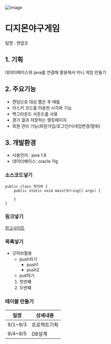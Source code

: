 ![image](https://user-images.githubusercontent.com/108584477/189010308-089630f7-abcd-4f69-8081-c5186affb272.png)


# 디지몬야구게임
팀명 : 맨앞조
## 1. 기획
데이터베이스와 java를 연결해 활용해서 미니 게임 만들기
## 2. 주요기능
 * 랜덤으로 대상 뽑은 후 배틀
 * 아스키 코드를 이용한 시각화 기능
 * 백그라운드 사운드를 사용
 * 경기 결과 저장하는 랭킹페이지
 * 회원 관리 기능(회원가입/로그인/닉네임변경/탈퇴)
## 3. 개발환경
* 사용언어 : java 1.8
* 데이터베이스: oracle 11g
### 소스코드넣기
```
public class 첫자바 {
	public static void main(String[] args) {
		
	}
}
```
### 링크넣기
[참고사이트](https://blog.naver.com/jang0_0yw)
### 목록넣기
* 깃허브활용
  * push하기
    * push1
    * push2
  * pull하기
  1. 첫번쨰
  2. 두번쨰
### 테이블 만들기
일정|상세내용
---|---|
9/1~9/3|프로젝트기획
9/4~9/5|DB설계


